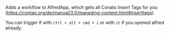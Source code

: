 Adds a workflow to AlfredApp, which gets all Conato Insert Tags for you (https://contao.org/de/manual/3.0/managing-content.html#inserttags).

You can trigger if with `ctrl + alt + cmd + i` or with `it` if you opened alfred already.
